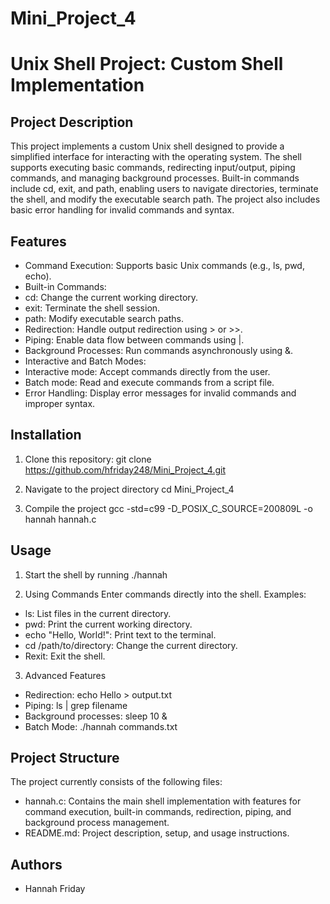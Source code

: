 # Mini_Project_4

# Unix Shell Project: Custom Shell Implementation

## Project Description
This project implements a custom Unix shell designed to provide a simplified interface for interacting with the operating system. The shell supports executing basic commands, redirecting input/output, piping commands, and managing background processes. Built-in commands include cd, exit, and path, enabling users to navigate directories, terminate the shell, and modify the executable search path. The project also includes basic error handling for invalid commands and syntax.

## Features
- Command Execution: Supports basic Unix commands (e.g., ls, pwd, echo).
- Built-in Commands:
 - cd: Change the current working directory.
 - exit: Terminate the shell session.
 - path: Modify executable search paths.
- Redirection: Handle output redirection using > or >>.
- Piping: Enable data flow between commands using |.
- Background Processes: Run commands asynchronously using &.
- Interactive and Batch Modes:
 - Interactive mode: Accept commands directly from the user.
 - Batch mode: Read and execute commands from a script file.
- Error Handling: Display error messages for invalid commands and improper syntax.

## Installation
1. Clone this repository:
   git clone https://github.com/hfriday248/Mini_Project_4.git
 
2. Navigate to the project directory
   cd Mini_Project_4

3. Compile the project
   gcc -std=c99 -D_POSIX_C_SOURCE=200809L -o hannah hannah.c

## Usage
1. Start the shell by running
   ./hannah

2. Using Commands
   Enter commands directly into the shell. Examples:
- ls: List files in the current directory.
- pwd: Print the current working directory.
- echo "Hello, World!": Print text to the terminal.
- cd /path/to/directory: Change the current directory.
- Rexit: Exit the shell.

3. Advanced Features
- Redirection: echo Hello > output.txt
- Piping: ls | grep filename
- Background processes: sleep 10 &
- Batch Mode: ./hannah commands.txt

## Project Structure
The project currently consists of the following files:
- hannah.c: Contains the main shell implementation with features for command execution, built-in commands, redirection, piping, and background process management.
- README.md: Project description, setup, and usage instructions.

## Authors
- Hannah Friday
